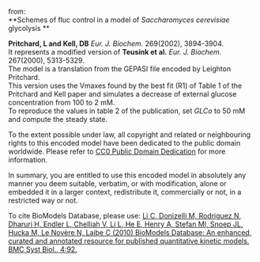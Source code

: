 

from:  
**Schemes of fluc control in a model of _Saccharomyces cerevisiae_ glycolysis **

**Pritchard, L and Kell, DB** _Eur. J. Biochem._ 269(2002), 3894-3904.   
It represents a modified version of **Teusink et al.** _Eur. J. Biochem._
267(2000), 5313-5329.  
The model is a translation from the GEPASI file encoded by Leighton Pritchard.  
This version uses the Vmaxes found by the best fit (R1) of Table 1 of the
Pritchard and Kell paper and simulates a decrease of external glucose
concentration from 100 to 2 mM.  
To reproduce the values in table 2 of the publication, set _GLCo_ to 50 mM and
compute the steady state.

  

To the extent possible under law, all copyright and related or neighbouring
rights to this encoded model have been dedicated to the public domain
worldwide. Please refer to [CC0 Public Domain
Dedication](http://creativecommons.org/publicdomain/zero/1.0/) for more
information.

In summary, you are entitled to use this encoded model in absolutely any
manner you deem suitable, verbatim, or with modification, alone or embedded it
in a larger context, redistribute it, commercially or not, in a restricted way
or not.

  

To cite BioModels Database, please use: [Li C, Donizelli M, Rodriguez N,
Dharuri H, Endler L, Chelliah V, Li L, He E, Henry A, Stefan MI, Snoep JL,
Hucka M, Le Novère N, Laibe C (2010) BioModels Database: An enhanced, curated
and annotated resource for published quantitative kinetic models. BMC Syst
Biol., 4:92.](http://www.ncbi.nlm.nih.gov/pubmed/20587024)

